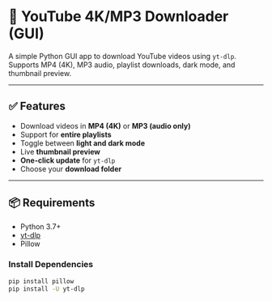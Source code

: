 # 🎥 YouTube 4K/MP3 Downloader (GUI)

A simple Python GUI app to download YouTube videos using `yt-dlp`. Supports MP4 (4K), MP3 audio, playlist downloads, dark mode, and thumbnail preview.

---

## ✅ Features

- Download videos in **MP4 (4K)** or **MP3 (audio only)**
- Support for **entire playlists**
- Toggle between **light and dark mode**
- Live **thumbnail preview**
- **One-click update** for `yt-dlp`
- Choose your **download folder**

---

## 📦 Requirements

- Python 3.7+
- [yt-dlp](https://github.com/yt-dlp/yt-dlp)
- Pillow

### Install Dependencies

```bash
pip install pillow
pip install -U yt-dlp
